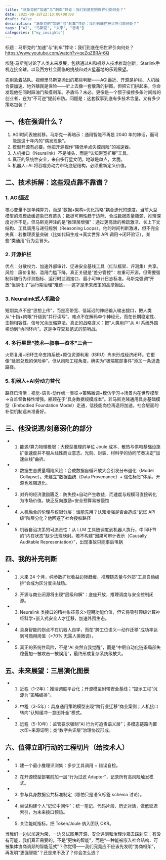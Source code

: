 ```yaml
---
title: "马斯克的“加速”与“刹车”悖论：我们到底在把世界引向何处？"
date: 2025-09-18T22:10:00+08:00
draft: false
description: "马斯克的“加速”与“刹车”悖论：我们到底在把世界引向何处？"
tags: ["AI", "马斯克", "未来", "思考"]
categories: ["my_insights"]
---
```


标题：马斯克的“加速”与“刹车”悖论：我们到底在把世界引向何处？
<https://www.youtube.com/watch?v=qeZqZBRA-6Q>

埃隆·马斯克讨论了人类未来发展，包括通过AI和机器人技术推动创新，Starlink手机连接全球，以及西方社会面临的挑战和对火星基地的乐观展望。

先别急着站队。视频里马斯克抛出的那些判断——AGI逼近、开源是护栏、人机融合要加速、地外殖民是保险——听上去像一套散落的拼图。但把它们拼起来，你会发现他在同时踩油门和摸刹车。矛盾吗？未必。更像是一个惯于操控多条时间线的创业者，在为“不可逆”提前布防。问题是：这套叙事到底有多技术含量，又有多少策略包装？

## 一、他在强调什么？  

1. AGI时间表被前移。马斯克一再暗示：通用智能不再是 2040 年的神话，而可能是这十年内的“偶发现象”。  
2. 模型开源有必要。他把开源视作“降低单点失控风险”的减速器。  
3. 人机接口（Neuralink）不是噱头，而是“认知带宽扩展”工具。  
4. 真正的系统性安全，来自多行星文明。地球是单点，太脆。  
5. 机器人+AI 将吞噬劳动力市场底层结构，必须重新定义价值。  

## 二、技术拆解：这些观点靠不靠谱？  

### 1. AGI逼近  

核心变量不是单纯算力，而是“数据+架构+优化策略”耦合迭代的速度。当前大型模型的规模放缓迹象已有苗头：数据可用性趋于边际、合成数据质量瓶颈、推理深度对齐不足。但马斯克押注的是“推理层增强”：通过更高效的稀疏激活、长上下文结构、工具调用与递归规划（Reasoning Loops）。他的时间判断激进，但不完全失真：若推理质量突破（比如代码生成→真实世界 API 调用→闭环验证），某些“类通用”行为会冒头。  

### 2. 开源护栏  

优点：分散权力、加速外部审计、促进安全基线工具（红队框架、评测集）共享。风险：廉价复制、滥用门槛下降。真正关键是“差分管控”：权重可开源，但需要强制伴随行为评测指标、运行时监测接口、最小可审计日志标准。马斯克强调“开放”但淡化了“运行期治理”难题——这才是未来政策的高摩擦区。  

### 3. Neuralink式人机融合  

短期卖点不是“思想上传”，而是高带宽、低延迟的神经输入输出接口，把人类从“十指+肉眼”升级到“并行读写”。难点不在解码单个神经元，而在长期稳定性、生物相容性、信号冗余压缩算法。真正的战略含义：把“人类用户”从 AI 系统外围移动到“协同环内”。这是争夺交互范式的前哨战。  

### 4. 多行星是“技术—叙事—资本”三合一  

火箭复用+闭环生命支持系统+原位资源利用（ISRU）尚未形成经济闭环。它更像“延迟兑现的保险单”。但从风险工程角度，确实为“极端尾部事件”添加一条逃逸路径。  

### 5. 机器人+AI劳动力替代  

路径已清晰：视觉-语言-动作统一表征→策略微调+模仿学习→场景内在世界模型→自监督鲁棒性增强。瓶颈在于“具身数据规模成本”。若马斯克赌通用具身基础模型（Embodied Foundation Model）走通，低技能岗位再造将加速。社会层面的补偿机制远未准备好。  

## 三、他没说透/刻意弱化的部分  

- 1. 能源/算力物理极限：大模型推理的单位 Joule 成本、散热与供电基础设施扩张速度并不服从线性商业意志。光刻、封装、材料学的协同节奏决定“加速曲线”曲折。  

- 2. 数据生态质量塌陷风险：合成数据自循环放大会引发分布退化（Model Collapse）。未建立“数据血统（Data Provenance）+ 信任标签”体系，开源也难阻退化。  

- 3. 对齐的经济激励匮乏：防失控≠自动产生收益，而速度与规模可直接转化为市场价值。缺乏反向激励=安全预算易被侵蚀  

- 4. 人机融合的伦理与权限分层：谁能先用？认知增强是否会造成“记忆 API 级”阶层分化？他回避了社会授权路径  

- 5. 机器自治决策的可追责性：从 LLM 工具链调度到机器人执行，中间环节的“内在状态”缺少法理映射。若不构建“因果可审计表示（Causally Auditable Representation）”，出现事故只能事后甩锅  

## 四、我的补充判断  

- 1. 未来 24 个月，纯参数扩张收益边际趋缓，推理链质量与外部“工具自动编排”会成为区分度主战场。  
- 2. 开源与商业闭源将出现“层级和解”：底座开放，推理调度与安全控制闭源。  
- 3. Neuralink 类接口的精神象征意义>短期功能价值，但它将吸引顶级计算神经科学+嵌入式安全人才迁移，加速外围生态。  
- 4. 具身智能的拐点不在机器人自学，而在“跨工位语义—动作迁移”成功率达到可商用阈值（>70% 无需人类微调）。  
- 5. 真正的系统性风险，不是“AI 突然自我觉醒”，而是“中层自动化链条局部失稳叠加—被攻击—被误用”，最终形成复杂系统级放大。  

## 五、未来展望：三层演化图景  

- 1. 近程（1-2年）：推理调度平台化；开源模型附带安全基线；“提示工程”沉淀为“策略编排”。  
- 2. 中程（3-5年）：具身通用策略模型出现“跨行业迁移”商业案例；人机接口转向“认知缓冲—意图补全”模式。  
- 3. 远程（5-10年）：监管要求强制“AI 行为可追责语义层”；多模态链路内置水印+来源证明；类“数字共识层”治理协议形成。  

## 六、值得立即行动的工程切片（给技术人）  

- 1. 建一个最小推理评测集：多步工具调用 + 错误自检。  
- 2. 在开源模型部署前加一层“行为过滤 Adapter”，记录所有高风险触发模式。  
- 3. 参与具身数据公共标准制定（哪怕只是语义标签 schema 讨论）。  
- 4. 尝试构建个人“记忆中间件”：统一笔记、代码片段、历史对话，做低延迟索引，为未来接口预热。  
- 5. 关注能耗指标，把 Token/Joule 纳入团队 OKR。  

当我们一边以加速为荣，一边又试图用开源、安全评测和治理沙箱去踩刹车：有没有可能，我们真正需要的，不是“更快的智能”，而是“一种能被嵌入社会结构、可被集体协商调频的智能范式”？你觉得——我们究竟应不应该先发明“协商框架”，再发明“更强智能”？还是来不及了？你会怎么选？

